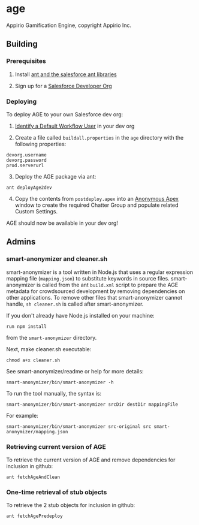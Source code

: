 # age
Appirio Gamification Engine, copyright Appirio Inc.

## Building

### Prerequisites

1. Install [ant and the salesforce ant libraries]( https://resources.docs.salesforce.com/sfdc/pdf/salesforce_migration_guide.pdf)

2. Sign up for a [Salesforce Developer Org](https://developer.salesforce.com/signup)

### Deploying

To deploy AGE to your own Salesforce dev org:

1. [Identify a Default Workflow User](https://help.salesforce.com/apex/HTViewHelpDoc?id=workflow_defaultuser.htm&language=en_US) in your dev org

2. Create a file called ```buildall.properties``` in the ```age``` directory with the following properties:
 ```
 devorg.username
 devorg.password
 prod.serverurl
 ```

3. Deploy the AGE package via ant:
 ```
 ant deployAge2dev
 ```

4. Copy the contents from ```postdeploy.apex``` into an [Anonymous Apex](https://help.salesforce.com/apex/HTViewHelpDoc?id=code_dev_console_execute_anonymous.htm&language=en) window to create the required Chatter Group and populate related Custom Settings.

AGE should now be available in your dev org!

## Admins

### smart-anonymizer and cleaner.sh

smart-anonymizer is a tool written in Node.js that uses a regular expression mapping file (```mapping.json```) to substitute keywords in source files.  smart-anonymizer is called from the ant ```build.xml``` script to prepare the AGE metadata for crowdsourced development by removing dependencies on other applications.  To remove other files that smart-anonymizer cannot handle, ```sh cleaner.sh``` is called after smart-anonymizer.

If you don't already have Node.js installed on your machine:

```
run npm install
```

from the ```smart-anonymizer``` directory.

Next, make cleaner.sh executable:

```
chmod a+x cleaner.sh
```

See smart-anonymizer/readme or help for more details:

```
smart-anonymizer/bin/smart-anonymizer -h
```

To run the tool manually, the syntax is:

```
smart-anonymizer/bin/smart-anonymizer srcDir destDir mappingFile
```

For example:

```
smart-anonymizer/bin/smart-anonymizer src-original src smart-anonymizer/mapping.json
```

### Retrieving current version of AGE

To retrieve the current version of AGE and remove dependencies for inclusion in github:

```
ant fetchAgeAndClean
```

### One-time retrieval of stub objects

To retrieve the 2 stub objects for inclusion in github:

```
ant fetchAgePredeploy
```
